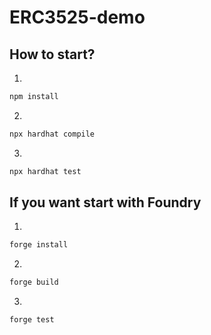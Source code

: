 # ERC3525-demo

## How to start?

1.

```bash
npm install
```

2.

```bash
npx hardhat compile
```

3.

```bash
npx hardhat test
```

## If you want start with Foundry

1.

```bash
forge install
```

2.

```bash
forge build
```

3.

```bash
forge test
```
